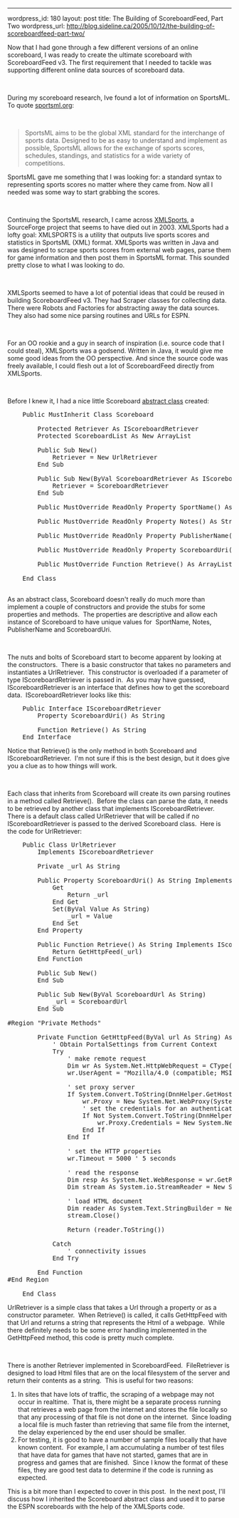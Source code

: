 --- 
wordpress_id: 180
layout: post
title: The Building of ScoreboardFeed, Part Two
wordpress_url: http://blog.sideline.ca/2005/10/12/the-building-of-scoreboardfeed-part-two/

Now that I had gone through a few different versions of an online
scoreboard, I was ready to create the ultimate scoreboard with
ScoreboardFeed v3. The first requirement that I needed to tackle was
supporting different online data sources of scoreboard data.
<br />

<br />

During my scoreboard research, Ive found a lot of information on SportsML.  To quote <a href="http://www.sportsml.org/">sportsml.org</a>:

<br />
<blockquote>

SportsML aims to be the global XML standard for the interchange of
sports data. Designed to be as easy to understand and implement as
possible, SportsML allows for the exchange of sports scores, schedules,
standings, and statistics for a wide variety of competitions.
  <br />
</blockquote>


SportsML gave me something that I was looking for: a standard syntax to
representing sports scores no matter where they came from. Now all I
needed was some way to start grabbing the scores.
<br />

<br />

Continuing the SportsML research, I came across <a href="http://xmlsports.sourceforge.net/">XMLSports</a>,
a SourceForge project that seems to have died out in 2003. XMLSports
had a lofty goal: XMLSPORTS is a utility that outputs live sports
scores and statistics in SportsML (XML) format. XMLSports was written
in Java and was designed to scrape sports scores from external web
pages, parse them for game information and then post them in SportsML
format. This sounded pretty close to what I was looking to do.
<br />

<br />

XMLSports seemed to have a lot of potential ideas that could be reused
in building ScoreboardFeed v3. They had Scraper classes for collecting
data. There were Robots and Factories for abstracting away the data
sources. They also had some nice parsing routines and URLs for ESPN.
<br />

<br />

For an OO rookie and a guy in search of inspiration (i.e. source code
that I could steal), XMLSports was a godsend. Written in Java, it would
give me some good ideas from the OO perspective. And since the source
code was freely available, I could flesh out a lot of ScoreboardFeed
directly from XMLSports.
<br />

<br />

Before I knew it, I had a nice little Scoreboard <a href="http://www.startvbdotnet.com/oop/abstract.aspx">abstract class</a> created:


<pre>    Public MustInherit Class Scoreboard<br /><br />        Protected Retriever As IScoreboardRetriever<br />        Protected ScoreboardList As New ArrayList<br /><br />        Public Sub New()<br />            Retriever = New UrlRetriever<br />        End Sub<br /><br />        Public Sub New(ByVal ScoreboardRetriever As IScoreboardRetriever)<br />            Retriever = ScoreboardRetriever<br />        End Sub<br /><br />        Public MustOverride ReadOnly Property SportName() As String<br /><br />        Public MustOverride ReadOnly Property Notes() As String<br /><br />        Public MustOverride ReadOnly Property PublisherName() As String<br /><br />        Public MustOverride ReadOnly Property ScoreboardUri() As String<br /><br />        Public MustOverride Function Retrieve() As ArrayList<br /><br />    End Class<br /><br /></pre>
As
an abstract class, Scoreboard doesn't really do much more than
implement a couple of constructors and provide the stubs for some
properties and methods.  The properties are descriptive and allow
each instance of Scoreboard to have unique values for  SportName,
Notes, PublisherName and ScoreboardUri.<br />

<br />

The nuts and bolts of Scoreboard start to become apparent by looking at
the constructors.  There is a basic constructor that takes no
parameters and instantiates a UrlRetriever.  This constructor is
overloaded if a parameter of type IScoreboardRetriever is passed
in.  As you may have guessed, IScoreboardRetriever is an interface
that defines how to get the scoreboard data.  IScoreboardRetriever
looks like this:<br />

    
<pre>    Public Interface IScoreboardRetriever<br />        Property ScoreboardUri() As String<br /><br />        Function Retrieve() As String<br />    End Interface</pre>

Notice that Retrieve() is the only method in both Scoreboard and
IScoreboardRetriever.  I'm not sure if this is the best design,
but it does give you a clue as to how things will work.<br />

<br />

Each class that inherits from Scoreboard will create its own parsing
routines in a method called Retrieve().  Before the class can
parse the data, it needs to be retrieved by another class that
implements IScoreboardRetriever.  There is a default class called
UrlRetriever that will be called if no IScoreboardRetriever is passed
to the derived Scoreboard class.  Here is the code for
UrlRetriever:<br />



  
    
  
    
<pre>    Public Class UrlRetriever<br />        Implements IScoreboardRetriever<br /><br />        Private _url As String<br /><br />        Public Property ScoreboardUri() As String Implements IScoreboardRetriever.ScoreboardUri<br />            Get<br />                Return _url<br />            End Get<br />            Set(ByVal Value As String)<br />                _url = Value<br />            End Set<br />        End Property<br /><br />        Public Function Retrieve() As String Implements IScoreboardRetriever.Retrieve<br />            Return GetHttpFeed(_url)<br />        End Function<br /><br />        Public Sub New()<br />        End Sub<br /><br />        Public Sub New(ByVal ScoreboardUrl As String)<br />            _url = ScoreboardUrl<br />        End Sub<br /><br />#Region "Private Methods"<br /><br />        Private Function GetHttpFeed(ByVal url As String) As String<br />            ' Obtain PortalSettings from Current Context<br />            Try<br />                ' make remote request<br />                Dim wr As System.Net.HttpWebRequest = CType(System.Net.WebRequest.Create(url), System.Net.HttpWebRequest)<br />                wr.UserAgent = "Mozilla/4.0 (compatible; MSIE 6.0; Windows NT 5.1)"<br /><br />                ' set proxy server<br />                If System.Convert.ToString(DnnHelper.GetHostSettings("ProxyServer")) &amp;lt;&amp;gt; "" Then<br />                    wr.Proxy = New System.Net.WebProxy(System.Convert.ToString(DnnHelper.GetHostSettings("ProxyServer")), System.Convert.ToInt32(System.Convert.ToString(DnnHelper.GetHostSettings("ProxyPort"))))<br />                    ' set the credentials for an authenticated proxy<br />                    If Not System.Convert.ToString(DnnHelper.GetHostSettings("ProxyUsername")).Equals("") Then<br />                        wr.Proxy.Credentials = New System.Net.NetworkCredential(System.Convert.ToString(DnnHelper.GetHostSettings("ProxyUsername")), System.Convert.ToString(DnnHelper.GetHostSettings("ProxyPassword")))<br />                    End If<br />                End If<br /><br />                ' set the HTTP properties<br />                wr.Timeout = 5000 ' 5 seconds<br /><br />                ' read the response<br />                Dim resp As System.Net.WebResponse = wr.GetResponse()<br />                Dim stream As System.io.StreamReader = New System.IO.StreamReader(resp.GetResponseStream(), System.Text.Encoding.Default)<br /><br />                ' load HTML document<br />                Dim reader As System.Text.StringBuilder = New System.Text.StringBuilder(stream.ReadToEnd)<br />                stream.Close()<br /><br />                Return (reader.ToString())<br /><br />            Catch<br />                ' connectivity issues<br />            End Try<br /><br />        End Function<br />#End Region<br /><br />    End Class
</pre>
UrlRetriever is a simple class that takes a Url through a
property or as a constructor parameter.  When Retrieve() is
called, it calls GetHttpFeed with that Url and returns a string that
represents the Html of a webpage.  While there definitely needs to
be some error handling implemented in the GetHttpFeed method, this code
is pretty much complete.<br />

<br />

There is another Retriever implemented in ScoreboardFeed. 
FileRetriever is designed to load Html files that are on the local
filesystem of the server and return their contents as a string. 
This is useful for two reasons:<br />

<ol>
<li>In sites that have lots of traffic, the scraping of a webpage may
not occur in realtime.  That is, there might be a separate process
running that retrieves a web page from the internet and stores the file
locally so that any processing of that file is not done on the
internet.  Since loading a local file is much faster than
retrieving that same file from the internet, the delay experienced by
the end user should be smaller.</li><li>For testing, it is good to have a number of sample files locally
that have known content.  For example, I am accumulating a number
of test files that have data for games that have not started, games
that are in progress and games that are finished.  Since I know
the format of these files, they are good test data to determine if the
code is running as expected.</li>
</ol>

This is a bit more than I expected to cover in this post.  In the
next post, I'll discuss how I inherited the Scoreboard abstract class
and used it to parse the ESPN scoreboards with the help of the
XMLSports code.<br />
